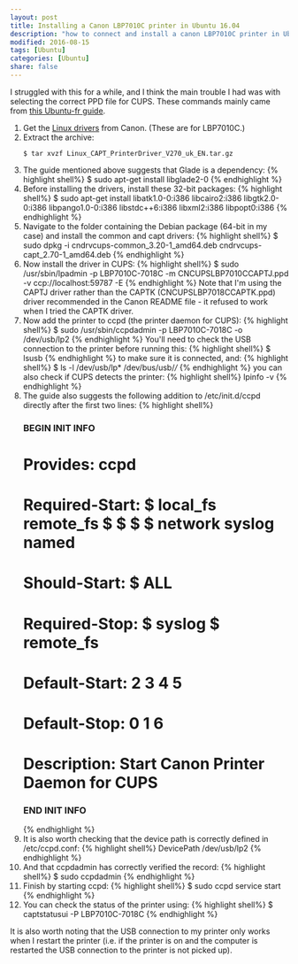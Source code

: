```yaml
---
layout: post
title: Installing a Canon LBP7010C printer in Ubuntu 16.04
description: "how to connect and install a canon LBP7010C printer in Ubuntu 16.04"
modified: 2016-08-15
tags: [Ubuntu]
categories: [Ubuntu]
share: false
---
```


I struggled with this for a while, and I think the main trouble I had was with selecting the correct PPD file for CUPS. These commands mainly came from [this Ubuntu-fr guide](https://doc.ubuntu-fr.org/imprimante_canon_capt2).

1. Get the [Linux drivers](http://www.canon-europe.com/support/consumer_products/products/printers/laser/i-sensys_lbp7010c.aspx?type=drivers&language=EN&os=Linux%20(64-bit)) from Canon. (These are for LBP7010C.)
2. Extract the archive:
   ```shell
   $ tar xvzf Linux_CAPT_PrinterDriver_V270_uk_EN.tar.gz
   ```
3. The guide mentioned above suggests that Glade is a dependency:
   {% highlight shell%}
   $ sudo apt-get install libglade2-0
   {% endhighlight %}
4. Before installing the drivers, install these 32-bit packages:
   {% highlight shell%}
   $ sudo apt-get install libatk1.0-0:i386 libcairo2:i386 libgtk2.0-0:i386 libpango1.0-0:i386 libstdc++6:i386 libxml2:i386 libpopt0:i386
   {% endhighlight %}
5. Navigate to the folder containing the Debian package (64-bit in my case) and install the common and capt drivers:
   {% highlight shell%}
   $ sudo dpkg -i cndrvcups-common_3.20-1_amd64.deb cndrvcups-capt_2.70-1_amd64.deb
   {% endhighlight %}
6. Now install the driver in CUPS:
   {% highlight shell%}
   $ sudo /usr/sbin/lpadmin -p LBP7010C-7018C -m CNCUPSLBP7010CCAPTJ.ppd -v ccp://localhost:59787 -E
   {% endhighlight %}
   Note that I'm using the CAPTJ driver rather than the CAPTK (CNCUPSLBP7018CCAPTK.ppd) driver recommended in the Canon README file - it refused to work when I tried the CAPTK driver.
7. Now add the printer to ccpd (the printer daemon for CUPS): 
   {% highlight shell%}
   $ sudo /usr/sbin/ccpdadmin -p LBP7010C-7018C -o /dev/usb/lp2
   {% endhighlight %}
   You'll need to check the USB connection to the printer before running this:
   {% highlight shell%}
   $ lsusb
   {% endhighlight %}
   to make sure it is connected, and:
   {% highlight shell%}
   $ ls -l /dev/usb/lp* /dev/bus/usb/*/*
   {% endhighlight %}
   you can also check if CUPS detects the printer:
   {% highlight shell%}
   lpinfo -v
   {% endhighlight %}
8. The guide also suggests the following addition to /etc/init.d/ccpd directly after the first two lines:
   {% highlight shell%}
   ### BEGIN INIT INFO
   # Provides: ccpd
   # Required-Start: $ local_fs remote_fs $ $ $ $ network syslog named
   # Should-Start: $ ALL
   # Required-Stop: $ syslog $ remote_fs
   # Default-Start: 2 3 4 5
   # Default-Stop: 0 1 6
   # Description: Start Canon Printer Daemon for CUPS
   ### END INIT INFO
   {% endhighlight %}
9. It is also worth checking that the device path is correctly defined in /etc/ccpd.conf:
   {% highlight shell%}
   <Printer LBP7010C-7018C>
   DevicePath /dev/usb/lp2
   </Printer>
   {% endhighlight %}
10. And that ccpdadmin has correctly verified the record:
   {% highlight shell%}
   $ sudo ccpdadmin
   {% endhighlight %}
11. Finish by starting ccpd:
   {% highlight shell%}
   $ sudo ccpd service start
   {% endhighlight %}
12. You can check the status of the printer using:
   {% highlight shell%}
   $ captstatusui -P LBP7010C-7018C
   {% endhighlight %}

It is also worth noting that the USB connection to my printer only works when I restart the printer (i.e. if the printer is on and the computer is restarted the USB connection to the printer is not picked up).